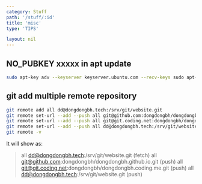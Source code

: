 ```yaml
---
category: Stuff
path: '/stuff/:id'
title: 'misc'
type: 'TIPS'

layout: nil
---
```


## NO_PUBKEY xxxxx in apt update

```bash
sudo apt-key adv --keyserver keyserver.ubuntu.com --recv-keys sudo apt-key adv --keyserver keyserver.ubuntu.com --recv-keys xxxxxxxx
```

## git add multiple remote repository 

```bash
git remote add all dd@dongdongbh.tech:/srv/git/website.git
git remote set-url --add --push all git@github.com:dongdongbh/dongdongbh.github.io.git
git remote set-url --add --push all git@git.coding.net:dongdongbh/dongdongbh.coding.me.git
git remote set-url --add --push all dd@dongdongbh.tech:/srv/git/website.git
git remote -v
```

It will show as:

> all	dd@dongdongbh.tech:/srv/git/website.git (fetch)
> all	git@github.com:dongdongbh/dongdongbh.github.io.git (push)
> all	git@git.coding.net:dongdongbh/dongdongbh.coding.me.git (push)
> all	dd@dongdongbh.tech:/srv/git/website.git (push)

